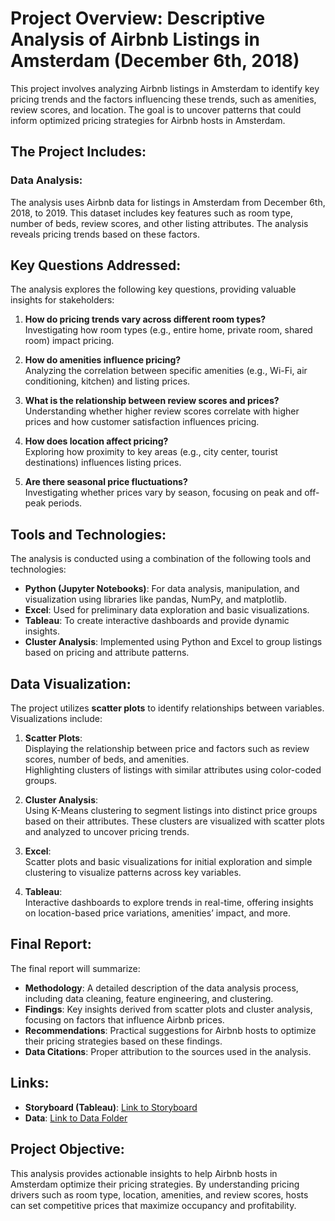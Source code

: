 # Project Overview: Descriptive Analysis of Airbnb Listings in Amsterdam (December 6th, 2018)

This project involves analyzing Airbnb listings in Amsterdam to identify key pricing trends and the factors influencing these trends, such as amenities, review scores, and location. The goal is to uncover patterns that could inform optimized pricing strategies for Airbnb hosts in Amsterdam.

## The Project Includes:

### Data Analysis:
The analysis uses Airbnb data for listings in Amsterdam from December 6th, 2018, to 2019. This dataset includes key features such as room type, number of beds, review scores, and other listing attributes. The analysis reveals pricing trends based on these factors.

## Key Questions Addressed:
The analysis explores the following key questions, providing valuable insights for stakeholders:

1. **How do pricing trends vary across different room types?**  
   Investigating how room types (e.g., entire home, private room, shared room) impact pricing.

2. **How do amenities influence pricing?**  
   Analyzing the correlation between specific amenities (e.g., Wi-Fi, air conditioning, kitchen) and listing prices.

3. **What is the relationship between review scores and prices?**  
   Understanding whether higher review scores correlate with higher prices and how customer satisfaction influences pricing.

4. **How does location affect pricing?**  
   Exploring how proximity to key areas (e.g., city center, tourist destinations) influences listing prices.

5. **Are there seasonal price fluctuations?**  
   Investigating whether prices vary by season, focusing on peak and off-peak periods.

## Tools and Technologies:
The analysis is conducted using a combination of the following tools and technologies:

- **Python (Jupyter Notebooks)**: For data analysis, manipulation, and visualization using libraries like pandas, NumPy, and matplotlib.
- **Excel**: Used for preliminary data exploration and basic visualizations.
- **Tableau**: To create interactive dashboards and provide dynamic insights.
- **Cluster Analysis**: Implemented using Python and Excel to group listings based on pricing and attribute patterns.

## Data Visualization:
The project utilizes **scatter plots** to identify relationships between variables. Visualizations include:

1. **Scatter Plots**:  
   Displaying the relationship between price and factors such as review scores, number of beds, and amenities.  
   Highlighting clusters of listings with similar attributes using color-coded groups.

2. **Cluster Analysis**:  
   Using K-Means clustering to segment listings into distinct price groups based on their attributes. These clusters are visualized with scatter plots and analyzed to uncover pricing trends.

3. **Excel**:  
   Scatter plots and basic visualizations for initial exploration and simple clustering to visualize patterns across key variables.

4. **Tableau**:  
   Interactive dashboards to explore trends in real-time, offering insights on location-based price variations, amenities’ impact, and more.

## Final Report:
The final report will summarize:
- **Methodology**: A detailed description of the data analysis process, including data cleaning, feature engineering, and clustering.
- **Findings**: Key insights derived from scatter plots and cluster analysis, focusing on factors that influence Airbnb prices.
- **Recommendations**: Practical suggestions for Airbnb hosts to optimize their pricing strategies based on these findings.
- **Data Citations**: Proper attribution to the sources used in the analysis.

## Links:
- **Storyboard (Tableau)**: [Link to Storyboard](https://public.tableau.com/app/profile/miguel.soares4118/viz/Tableaurepresantion1234/Storyboard?publish=yes)
- **Data**: [Link to Data Folder](https://drive.google.com/drive/folders/1DltpF309_nEqhatVZFkBI1t_SIQ-LZa4?usp=drive_link)

## Project Objective:
This analysis provides actionable insights to help Airbnb hosts in Amsterdam optimize their pricing strategies. By understanding pricing drivers such as room type, location, amenities, and review scores, hosts can set competitive prices that maximize occupancy and profitability.
